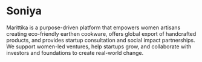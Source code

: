 # Soniya
Marittika is a purpose-driven platform that empowers women artisans creating eco-friendly earthen cookware, offers global export of handcrafted products, and provides startup consultation and social impact partnerships. We support women-led ventures, help startups grow, and collaborate with investors and foundations to create real-world change.
